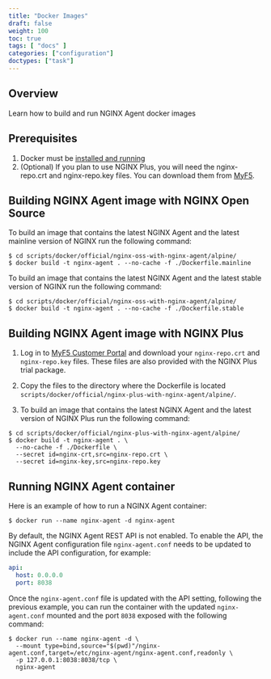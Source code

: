 ```yaml
---
title: "Docker Images"
draft: false
weight: 100
toc: true
tags: [ "docs" ]
categories: ["configuration"]
doctypes: ["task"]
---
```


## Overview

Learn how to build and run NGINX Agent docker images

## Prerequisites
1. Docker must be [installed and running](https://docs.docker.com/engine/install/)
1. (Optional) If you plan to use NGINX Plus, you will need the nginx-repo.crt and nginx-repo.key files. You can download them from [MyF5](https://my.f5.com).

## Building NGINX Agent image with NGINX Open Source

To build an image that contains the latest NGINX Agent and the latest mainline version of NGINX run the following command:

```shell
$ cd scripts/docker/official/nginx-oss-with-nginx-agent/alpine/
$ docker build -t nginx-agent . --no-cache -f ./Dockerfile.mainline
```

To build an image that contains the latest NGINX Agent and the latest stable version of NGINX run the following command:
```shell
$ cd scripts/docker/official/nginx-oss-with-nginx-agent/alpine/
$ docker build -t nginx-agent . --no-cache -f ./Dockerfile.stable
```

## Building NGINX Agent image with NGINX Plus

1. Log in to [MyF5 Customer Portal](https://account.f5.com/myf5) and download your `nginx-repo.crt` and `nginx-repo.key` files. These files are also provided with the NGINX Plus trial package.

1. Copy the files to the directory where the Dockerfile is located `scripts/docker/official/nginx-plus-with-nginx-agent/alpine/`.

1. To build an image that contains the latest NGINX Agent and the latest version of NGINX Plus run the following command:

```shell
$ cd scripts/docker/official/nginx-plus-with-nginx-agent/alpine/
$ docker build -t nginx-agent . \
  --no-cache -f ./Dockerfile \
  --secret id=nginx-crt,src=nginx-repo.crt \
  --secret id=nginx-key,src=nginx-repo.key
```

## Running NGINX Agent container

Here is an example of how to run a NGINX Agent container:

```console
$ docker run --name nginx-agent -d nginx-agent
```

By default, the NGINX Agent REST API is not enabled. To enable the API, the NGINX Agent configuration file `nginx-agent.conf` needs to be updated to include the API configuration, for example:

```yaml
api:
  host: 0.0.0.0
  port: 8038
```

Once the `nginx-agent.conf` file is updated with the API setting, following the previous example, you can run the container with the updated `nginx-agent.conf` mounted and the port `8038` exposed with the following command:

```console
$ docker run --name nginx-agent -d \
  --mount type=bind,source="$(pwd)"/nginx-agent.conf,target=/etc/nginx-agent/nginx-agent.conf,readonly \
  -p 127.0.0.1:8038:8038/tcp \
  nginx-agent
```
